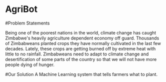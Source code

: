 # AgriBot

#Problem Statements

Being one of the poorest nations in the world, climate change has caught Zimbabwe's heavily agriculture dependent economy off guard. Thousands of Zimbabweans planted crops they have normally cultivated in the last few decades. Lately, these crops are getting burned off by extreme heat with little to no rainfall. Zimbabweans need to adapt to climate change and desertification of some parts of the country so that we will not have more people dying of hunger. 

#Our Solution 
A Machine Learning system that tells farmers what to plant.
